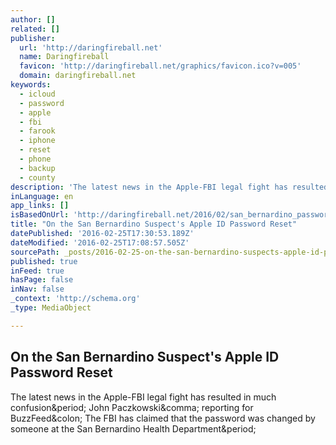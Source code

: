 ```yaml
---
author: []
related: []
publisher:
  url: 'http://daringfireball.net'
  name: Daringfireball
  favicon: 'http://daringfireball.net/graphics/favicon.ico?v=005'
  domain: daringfireball.net
keywords:
  - icloud
  - password
  - apple
  - fbi
  - farook
  - iphone
  - reset
  - phone
  - backup
  - county
description: 'The latest news in the Apple-FBI legal fight has resulted in much confusion. John Paczkowski, reporting for BuzzFeed: The FBI has claimed that the password was changed by someone at the San Bernardino Health Department.'
inLanguage: en
app_links: []
isBasedOnUrl: 'http://daringfireball.net/2016/02/san_bernardino_password_reset'
title: "On the San Bernardino Suspect's Apple ID Password Reset"
datePublished: '2016-02-25T17:30:53.189Z'
dateModified: '2016-02-25T17:08:57.505Z'
sourcePath: _posts/2016-02-25-on-the-san-bernardino-suspects-apple-id-password-reset.md
published: true
inFeed: true
hasPage: false
inNav: false
_context: 'http://schema.org'
_type: MediaObject

---
```

<article style=""><h1>On the San Bernardino Suspect's Apple ID Password Reset</h1><p>The latest news in the Apple-FBI legal fight has resulted in much confusion&amp;period; John Paczkowski&amp;comma; reporting for BuzzFeed&amp;colon; The FBI has claimed that the password was changed by someone at the San Bernardino Health Department&amp;period;</p></article>